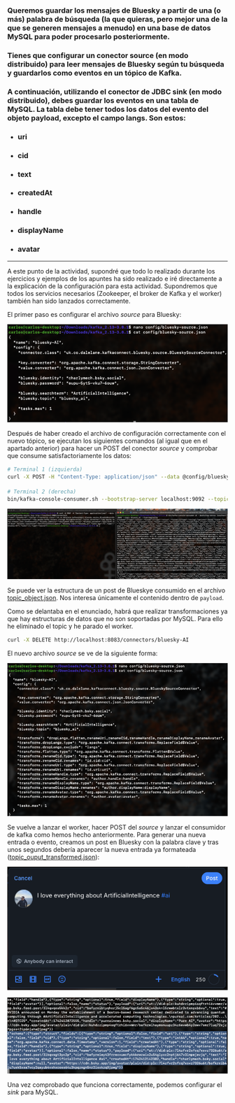 ### Queremos guardar los mensajes de Bluesky a partir de una (o más) palabra de búsqueda (la que quieras, pero mejor una de la que se generen mensajes a menudo) en una base de datos MySQL para poder procesarlo posteriormente.

### Tienes que configurar un conector source (en modo distribuido) para leer mensajes de Bluesky según tu búsqueda y guardarlos como eventos en un tópico de Kafka.

### A continuación, utilizando el conector de JDBC sink (en modo distribuido), debes guardar los eventos en una tabla de MySQL. La tabla debe tener todos los datos del evento del objeto payload, excepto el campo langs. Son estos:

-  ### uri
-  ### cid
-  ### text
-  ### createdAt
-  ### handle
-  ### displayName
-  ### avatar

---

A este punto de la actividad, supondré que todo lo realizado durante los ejercicios y ejemplos de los apuntes ha sido realizado e iré directamente a la explicación de la configuración para esta actividad. Supondremos que todos los servicios necesarios (Zookeeper, el broker de Kafka y el worker) también han sido lanzados correctamente.

El primer paso es configurar el archivo _source_ para Bluesky:

![Archivo de configuración source para Bluesky](./screenshots/0%20bluesky%20source.png)

Después de haber creado el archivo de configuración correctamente con el nuevo tópico, se ejecutan los siguientes comandos (al igual que en el apartado anterior) para hacer un POST del conector _source_ y comprobar que consume satisfactoriamente los datos:

```bash
# Terminal 1 (izquierda)
curl -X POST -H "Content-Type: application/json" --data @config/bluesky-source.json http://localhost:8083/connectors

# Terminal 2 (derecha)
bin/kafka-console-consumer.sh --bootstrap-server localhost:9092 --topic bluesky_ai --from-beginning
```

![Archivo de configuración source para Bluesky](./screenshots/1%20post%20source%20and%20check%20data.png)

Se puede ver la estructura de un post de Blueskye consumido en el archivo [topic_object.json](./topic_object.json). Nos interesa únicamente el contenido dentro de `payload`.

Como se delantaba en el enunciado, habrá que realizar transformaciones ya que hay estructuras de datos que no son soportadas por MySQL. Para ello he eliminado el topic y he parado el worker.

```bash
curl -X DELETE http://localhost:8083/connectors/bluesky-AI
```

El nuevo archivo _source_ se ve de la siguiente forma:

![Nuevo archivo source para Bluesky](./screenshots/2%20transformed%20source%20file.png)

Se vuelve a lanzar el worker, hacer POST del _source_ y lanzar el consumidor de kafka como hemos hecho anteriormente. Para generar una nueva entrada o evento, creamos un post en Bluesky con la palabra clave y tras unos segundos debería aparecer la nueva entrada ya formateada ([topic_ouput_transformed.json](./topic_ouput_transformed.json)):

![Crear un nuevo post con la palabra clave](./screenshots/3%20new%20post%20with%20words.png)

![Nueva consumición del tópico con los datos formateados](./screenshots/4%20consumed%20and%20transformed.png)

Una vez comprobado que funciona correctamente, podemos configurar el _sink_ para MySQL.
